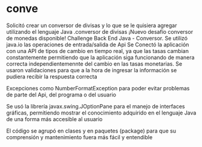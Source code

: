 # conve
Solicitó crear un conversor de divisas y lo que se le quisiera agregar utilizando el lenguaje Java .conversor de divisas
¡Nuevo desafío conversor de monedas disponible! Challenge Back End Java - Conversor.
Se utilizó java.io las operaciones de entrada/salida de Api Se Conectó la aplicación con una API de tipos de cambio en tiempo real, ya que las tasas cambian constantemente permitiendo que la aplicación siga funcionando de manera correcta independientemennte del cambio en las tasas monetarias.
Se usaron validaciones para que a la hora de ingresar la información se pudiera recibir la respuesta correcta

Excepciones como NumberFormatException para poder evitar problemas de parte del Api, del programa o del usuario

Se usó la librería javax.swing.JOptionPane para el manejo de interfaces gráficas, permitiendo mostrar el conocimiento adquirido en el lenguaje Java de una forma más accesible al usuario

El código se agrupó en clases y en paquetes (package) para que su comprensión y mantenimiento fuera más fácil y entendible
